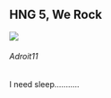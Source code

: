 <h2 class="blog-item-header text-left">HNG 5, We Rock</h2>
<img src="assets/img/star.svg">
</div>
<h6 class="blog-item-author text-left">Adroit11 </h6>
<p class="blog-item-content text-left">I need sleep...........</p>
